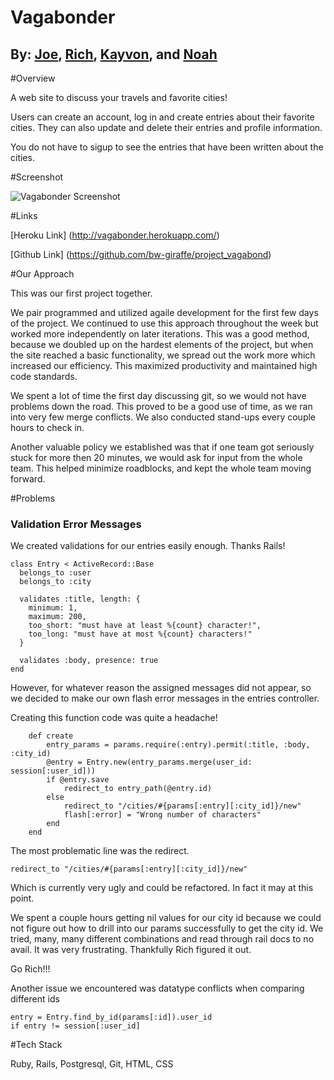 # Vagabonder
## By: [Joe](https://github.com/jroers), [Rich](https://github.com/bw-giraffe), [Kayvon](https://github.com/Kranjbar), and [Noah](https://github.com/nwimmer123)

#Overview

A web site to discuss your travels and favorite cities!

Users can create an account, log in and create entries about their favorite cities. They can also update and delete their entries and profile information.

You do not have to sigup to see the entries that have been written about the cities.

#Screenshot

![Vagabonder Screenshot](http://i.imgur.com/yTxRkni.png)

#Links

[Heroku Link] (http://vagabonder.herokuapp.com/)

[Github Link] (https://github.com/bw-giraffe/project_vagabond)

#Our Approach

This was our first project together. 

We pair programmed and utilized agaile development for the first few days of the project. We continued to use this approach throughout the week but worked more independently on later iterations. This was a good method, because we doubled up on the hardest elements of the project, but when the site reached a basic functionality, we spread out the work more which increased our efficiency. This maximized productivity and maintained high code standards.

We spent a lot of time the first day discussing git, so we would not have problems down the road. This proved to be a good use of time, as we ran into very few merge conflicts. We also conducted stand-ups every couple hours to check in. 

Another valuable policy we established was that if one team got seriously stuck for more then 20 minutes, we would ask for input from the whole team. This helped minimize roadblocks, and kept the whole team moving forward.

#Problems

### Validation Error Messages

We created validations for our entries easily enough. Thanks Rails!

```
class Entry < ActiveRecord::Base
  belongs_to :user
  belongs_to :city

  validates :title, length: { 
  	minimum: 1,
  	maximum: 200,
  	too_short: "must have at least %{count} character!",
  	too_long: "must have at most %{count} characters!"
  }

  validates :body, presence: true
end
```

However, for whatever reason the assigned messages did not appear, so we decided to make our own flash error messages in the entries controller.

Creating this function code was quite a headache!

```
	def create
		entry_params = params.require(:entry).permit(:title, :body, :city_id)
		@entry = Entry.new(entry_params.merge(user_id: session[:user_id]))
		if @entry.save
			redirect_to entry_path(@entry.id)
		else
			redirect_to "/cities/#{params[:entry][:city_id]}/new"
			flash[:error] = "Wrong number of characters"
		end
	end	
```

The most problematic line was the redirect.

```
redirect_to "/cities/#{params[:entry][:city_id]}/new"
```

Which is currently very ugly and could be refactored. In fact it may at this point. 

We spent a couple hours getting nil values for our city id because we could not figure out how to drill into our params successfully to get the city id. We tried, many, many different combinations and read through rail docs to no avail. It was very frustrating. Thankfully Rich figured it out.

Go Rich!!!

Another issue we encountered was datatype conflicts when comparing different ids

```
entry = Entry.find_by_id(params[:id]).user_id
if entry != session[:user_id]
```


#Tech Stack

Ruby, Rails, Postgresql, Git, HTML, CSS 
